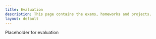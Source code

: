 ```yaml
---
title: Evaluation
description: This page contains the exams, homeworks and projects. 
layout: default
---
```


Placeholder for evaluation
